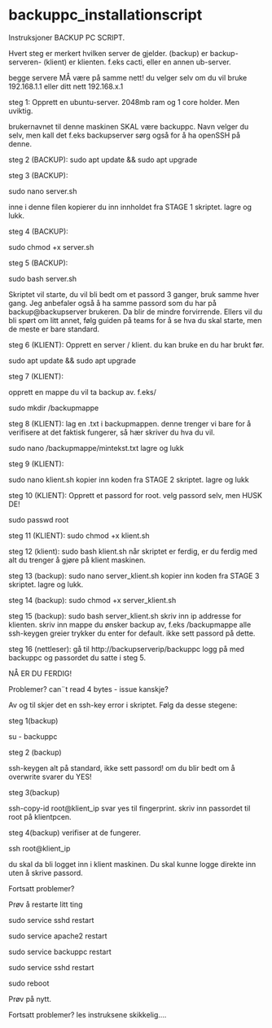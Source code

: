 # backuppc_installationscript

Instruksjoner BACKUP PC SCRIPT.

Hvert steg er merkert hvilken server de gjelder. (backup) er backup-serveren- (klient) er klienten. f.eks cacti, eller en annen ub-server. 

begge servere MÅ være på samme nett! du velger selv om du vil bruke 192.168.1.1 eller ditt nett 192.168.x.1


steg 1:
Opprett en ubuntu-server. 2048mb ram og 1 core holder. Men uviktig.

brukernavnet til denne maskinen SKAL være backuppc. Navn velger du selv, men kall det f.eks backupserver
sørg også for å ha openSSH på denne.

steg 2 (BACKUP):
sudo apt update && sudo apt upgrade

steg 3 (BACKUP):

sudo nano server.sh 

inne i denne filen kopierer du inn innholdet fra STAGE 1  skriptet.
lagre og lukk.

steg 4 (BACKUP):

sudo chmod +x server.sh

steg 5 (BACKUP):

sudo bash server.sh 

Skriptet vil starte, du vil bli bedt om et passord 3 ganger, bruk samme hver gang. Jeg anbefaler også å ha samme passord som du har på backup@backupserver brukeren. Da blir de mindre forvirrende. Ellers vil du bli spørt om litt annet, følg guiden på teams for å se hva du skal starte, men de meste er bare standard.


steg 6 (KLIENT):
Opprett en server / klient. du kan bruke en du har brukt før.

sudo apt update && sudo apt upgrade

steg 7 (KLIENT):

opprett en mappe du vil ta backup av. f.eks/

sudo mkdir /backupmappe

steg 8 (KLIENT):
lag en .txt i backupmappen. denne trenger vi bare for å verifisere at det faktisk fungerer, så hær skriver du hva du vil.

sudo nano /backupmappe/mintekst.txt
lagre og lukk

steg 9 (KLIENT):

sudo nano klient.sh
kopier inn koden fra STAGE 2 skriptet.
lagre og lukk

steg 10 (KLIENT):
Opprett et passord for root. velg passord selv, men HUSK DE!

sudo passwd root

steg 11 (KLIENT):
sudo chmod +x klient.sh

steg 12 (klient):
sudo bash klient.sh
når skriptet er ferdig, er du ferdig med alt du trenger å gjøre på klient maskinen.

steg 13 (backup):
sudo nano server_klient.sh
kopier inn koden fra STAGE 3 skriptet.
lagre og lukk.

steg 14 (backup):
sudo chmod +x server_klient.sh

steg 15 (backup):
sudo bash server_klient.sh
skriv inn ip addresse for klienten.
skriv inn mappe du ønsker backup av, f.eks /backupmappe
alle ssh-keygen greier trykker du enter for default. ikke sett passord på dette.

steg 16 (nettleser):
gå til http://backupserverip/backuppc
logg på med backuppc og passordet du satte i steg 5.


NÅ ER DU FERDIG!

Problemer? can¨t read 4 bytes - issue kanskje?

Av og til skjer det en ssh-key error i skriptet. Følg da desse stegene:

steg 1(backup)

su - backuppc

steg 2 (backup)

ssh-keygen
alt på standard, ikke sett passord! om du blir bedt om å overwrite svarer du YES!

steg 3(backup)

ssh-copy-id root@klient_ip
svar yes til fingerprint.
skriv inn passordet til root på klientpcen.

steg 4(backup)
verifiser at de fungerer.

ssh root@klient_ip

du skal da bli logget inn i klient maskinen. Du skal kunne logge direkte inn uten å skrive passord.

Fortsatt problemer?

Prøv å restarte litt ting

sudo service sshd restart

sudo service apache2 restart 

sudo service backuppc restart

sudo service sshd restart

sudo reboot

Prøv på nytt. 

Fortsatt problemer?
les instruksene skikkelig....
